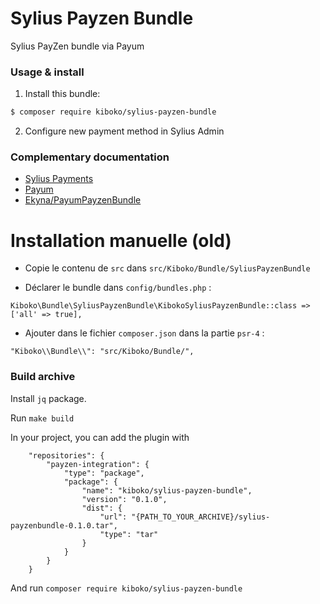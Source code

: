 Sylius Payzen Bundle
===========

Sylius PayZen bundle via Payum


### Usage & install

1. Install this bundle:

```bash
$ composer require kiboko/sylius-payzen-bundle
```

2. Configure new payment method in Sylius Admin

### Complementary documentation

- [Sylius Payments](http://docs.sylius.org/en/latest/book/orders/payments.html)
- [Payum](https://github.com/Payum/Payum/blob/master/docs/index.md)
- [Ekyna/PayumPayzenBundle](https://github.com/ekyna/PayumPayzenBundle)


# Installation manuelle (old)

* Copie le contenu de `src` dans `src/Kiboko/Bundle/SyliusPayzenBundle`

* Déclarer le bundle dans `config/bundles.php` :

```
Kiboko\Bundle\SyliusPayzenBundle\KibokoSyliusPayzenBundle::class => ['all' => true],
```

 
* Ajouter dans le fichier `composer.json` dans la partie `psr-4` :
```
"Kiboko\\Bundle\\": "src/Kiboko/Bundle/",
```

### Build archive

Install `jq` package.

Run `make build`

In your project, you can add the plugin with 

```
    "repositories": {
        "payzen-integration": {
            "type": "package",
            "package": {
                "name": "kiboko/sylius-payzen-bundle",
                "version": "0.1.0",
                "dist": {
                    "url": "{PATH_TO_YOUR_ARCHIVE}/sylius-payzenbundle-0.1.0.tar",
                    "type": "tar"
                }
            }
        }
    }
```

And run `composer require kiboko/sylius-payzen-bundle`
